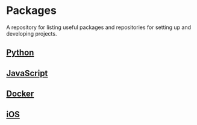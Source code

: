 # Packages

A repository for listing useful packages and repositories for setting up and developing projects.

## [Python](PYTHON.md)

## [JavaScript](JAVASCIPT.md)

## [Docker](DOCKER.md)

## [iOS](IOS.md)
